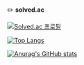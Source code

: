 
✏️ <b>solved.ac</b>
  
[![Solved.ac
프로필](http://mazassumnida.wtf/api/v2/generate_badge?boj=harry0558)](https://solved.ac/harry0558)

[![Top Langs](https://github-readme-stats.vercel.app/api/top-langs/?username=SehyunPark)](https://github.com/SehyunPark/github-readme-stats)

[![Anurag's GitHub stats](https://github-readme-stats.vercel.app/api?username=SehyunPark)](https://github.com/SehyunPark/github-readme-stats)

</div>
